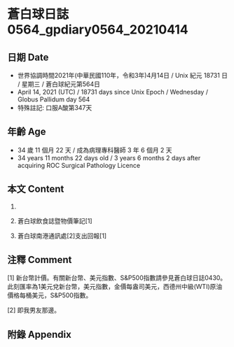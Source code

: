 [_metadata_:encoding]: - "utf-8"
[_metadata_:language]: - "zh-Hant-TW"
[_metadata_:fileformat]: - "markdown"
[_metadata_:MIME_type]: - "text/plain"
[_metadata_:markdown_version]: - "commonmark version 0.29"
[_metadata_:markdown_spec]: - "https://spec.commonmark.org/0.29/"

# 蒼白球日誌0564_gpdiary0564_20210414 #

## 日期 Date ##

* 世界協調時間2021年(中華民國110年，令和3年)4月14日 / Unix 紀元 18731 日 / 星期三 / 蒼白球紀元第564日
* April 14, 2021 (UTC) / 18731 days since Unix Epoch / Wednesday / Globus Pallidum day 564
* 特殊註記: 口服A酸第347天

## 年齡 Age ##

* 34 歲 11 個月 22 天 / 成為病理專科醫師 3 年 6 個月 2 天
* 34 years 11 months 22 days old / 3 years 6 months 2 days after acquiring ROC Surgical Pathology Licence

## 本文 Content ##

1. 

    
2. 蒼白球飲食誌暨物價筆記[1]

    
3. 蒼白球南港通訊處[2]支出回報[1]

    

## 注釋 Comment ##

[1] 新台幣計價。有關新台幣、美元指數、S&P500指數請參見蒼白球日誌0430。此刻匯率為1美元兌新台幣，美元指數，金價每盎司美元，西德州中級(WTI)原油價格每桶美元，S&P500指數。


[2] 即我男友那邊。



## 附錄 Appendix ##

